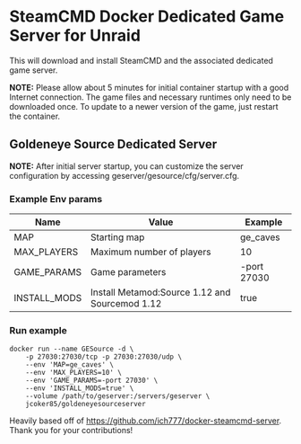 # SteamCMD Docker Dedicated Game Server for Unraid
This will download and install SteamCMD and the associated dedicated game server.

**NOTE:** Please allow about 5 minutes for initial container startup with a good Internet connection. The game files and necessary runtimes only need to be downloaded once. 
To update to a newer version of the game, just restart the container. 

## Goldeneye Source Dedicated Server

**NOTE:** After initial server startup, you can customize the server configuration by accessing geserver/gesource/cfg/server.cfg. 

### Example Env params 
| Name         | Value                                          | Example     |
|--------------|------------------------------------------------|-------------|
| MAP          | Starting map                                   | ge_caves    |
| MAX_PLAYERS  | Maximum number of players                      | 10          |
| GAME_PARAMS  | Game parameters                                | -port 27030 |
| INSTALL_MODS | Install Metamod:Source 1.12 and Sourcemod 1.12 | true        |

### Run example
```
docker run --name GESource -d \
	-p 27030:27030/tcp -p 27030:27030/udp \
	--env 'MAP=ge_caves' \
	--env 'MAX_PLAYERS=10' \
	--env 'GAME_PARAMS=-port 27030' \
	--env 'INSTALL_MODS=true' \
	--volume /path/to/geserver:/servers/geserver \
	jcoker85/goldeneyesourceserver
```

Heavily based off of https://github.com/ich777/docker-steamcmd-server. Thank you for your contributions!
